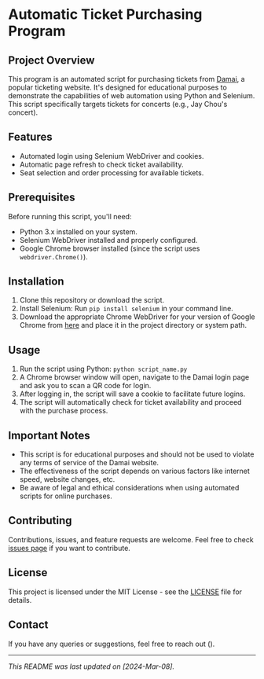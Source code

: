 # Automatic Ticket Purchasing Program

## Project Overview
This program is an automated script for purchasing tickets from [Damai](https://www.damai.cn/), a popular ticketing website. It's designed for educational purposes to demonstrate the capabilities of web automation using Python and Selenium. This script specifically targets tickets for concerts (e.g., Jay Chou's concert).

## Features
- Automated login using Selenium WebDriver and cookies.
- Automatic page refresh to check ticket availability.
- Seat selection and order processing for available tickets.

## Prerequisites
Before running this script, you'll need:
- Python 3.x installed on your system.
- Selenium WebDriver installed and properly configured.
- Google Chrome browser installed (since the script uses `webdriver.Chrome()`).

## Installation
1. Clone this repository or download the script.
2. Install Selenium: Run `pip install selenium` in your command line.
3. Download the appropriate Chrome WebDriver for your version of Google Chrome from [here](https://sites.google.com/a/chromium.org/chromedriver/downloads) and place it in the project directory or system path.

## Usage
1. Run the script using Python: `python script_name.py`
2. A Chrome browser window will open, navigate to the Damai login page and ask you to scan a QR code for login.
3. After logging in, the script will save a cookie to facilitate future logins.
4. The script will automatically check for ticket availability and proceed with the purchase process.

## Important Notes
- This script is for educational purposes and should not be used to violate any terms of service of the Damai website.
- The effectiveness of the script depends on various factors like internet speed, website changes, etc.
- Be aware of legal and ethical considerations when using automated scripts for online purchases.

## Contributing
Contributions, issues, and feature requests are welcome. Feel free to check [issues page](link-to-issues-page) if you want to contribute.

## License
This project is licensed under the MIT License - see the [LICENSE](LICENSE) file for details.

## Contact
If you have any queries or suggestions, feel free to reach out ().

---

*This README was last updated on [2024-Mar-08].*

